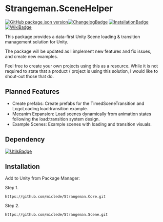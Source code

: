 # Strangeman.SceneHelper
[![GitHub package.json version]](#installation)[![ChangelogBadge]](CHANGELOG.md) [![InstallationBadge]](#installation) [![WikiBadge]][WikiLink]

This package provides a data-first Unity Scene loading & transition management solution for Unity.

The package will be updated as I implement new features and fix issues, and create new examples.

Feel free to create your own projects using this as a resource. While it is not required to state that a product / project is using this solution, I would like to shout-out those that do.

## Planned Features
- Create prefabs: Create prefabs for the TimedSceneTransition and LogoLoading load:transition example.
- Mecanim Expansion: Load scenes dynamically from animation states following the load:transition system design.
- Example Scenes: Example scenes with loading and transition visuals.

## Dependency
[![UtilsBadge]][UtilsLink]

## Installation
Add to Unity from Package Manager:

Step 1.
```
https://github.com/miclede/Strangeman.Core.git
```
Step 2.
```
https://github.com/miclede/Strangeman.Scene.git
```

<!------>
[ChangelogBadge]: https://img.shields.io/badge/Changelog-light
[GitHub package.json version]: https://img.shields.io/github/package-json/v/miclede/Strangeman.SceneHelper

[InstallationBadge]: https://img.shields.io/badge/Installation-red
[WikiBadge]: https://img.shields.io/badge/Documentation-purple
[UtilsBadge]: https://img.shields.io/badge/Strangeman.Core-darkred

[WikiLink]: https://github.com/miclede/Strangeman.SceneHelper/wiki
[UtilsLink]: https://github.com/miclede/Strangeman.Core